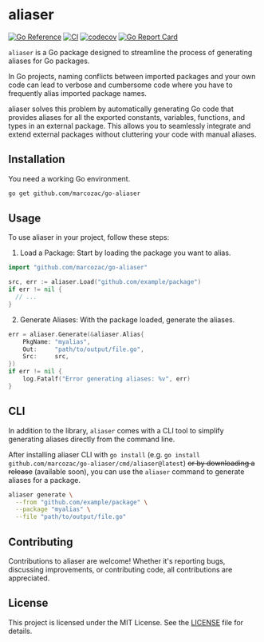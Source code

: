 # aliaser

[![Go Reference](https://pkg.go.dev/badge/github.com/marcozac/go-aliaser.svg)](https://pkg.go.dev/github.com/marcozac/go-aliaser)
[![CI](https://github.com/marcozac/go-aliaser/actions/workflows/ci.yml/badge.svg)](https://github.com/marcozac/go-aliaser/actions/workflows/ci.yml)
[![codecov](https://codecov.io/gh/marcozac/go-aliaser/graph/badge.svg?token=veikSVxhpw)](https://codecov.io/gh/marcozac/go-aliaser)
[![Go Report Card](https://goreportcard.com/badge/github.com/marcozac/go-aliaser)](https://goreportcard.com/report/github.com/marcozac/go-aliaser)

`aliaser` is a Go package designed to streamline the process of generating
aliases for Go packages.

In Go projects, naming conflicts between imported packages and your own code can
lead to verbose and cumbersome code where you have to frequently alias imported
package names.

aliaser solves this problem by automatically generating Go code that provides
aliases for all the exported constants, variables, functions, and types in an
external package. This allows you to seamlessly integrate and extend external
packages without cluttering your code with manual aliases.

## Installation

You need a working Go environment.

```bash
go get github.com/marcozac/go-aliaser
```

## Usage

To use aliaser in your project, follow these steps:

1. Load a Package: Start by loading the package you want to alias.

```go
import "github.com/marcozac/go-aliaser"

src, err := aliaser.Load("github.com/example/package")
if err != nil {
  // ...
}
```

2. Generate Aliases: With the package loaded, generate the aliases.

```go
err = aliaser.Generate(&aliaser.Alias{
    PkgName: "myalias",
    Out:     "path/to/output/file.go",
    Src:     src,
})
if err != nil {
    log.Fatalf("Error generating aliases: %v", err)
}
```

## CLI

In addition to the library, `aliaser` comes with a CLI tool to simplify
generating aliases directly from the command line.

After installing aliaser CLI with `go install` (e.g.
`go install github.com/marcozac/go-aliaser/cmd/aliaser@latest`) ~~or by
downloading a release~~ (available soon), you can use the `aliaser` command to
generate aliases for a package.

```bash
aliaser generate \
  --from "github.com/example/package" \
  --package "myalias" \
  --file "path/to/output/file.go"
```

## Contributing

Contributions to aliaser are welcome! Whether it's reporting bugs, discussing
improvements, or contributing code, all contributions are appreciated.

## License

This project is licensed under the MIT License. See the [LICENSE](/LICENSE) file
for details.
